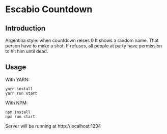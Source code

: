 # Escabio Countdown

## Introduction

Argentina style: when countdown reises 0 It shows a random name. That person have to make a shot. If refuses, all people at party have permission to hit him until dead.

## Usage


With YARN:

```
yarn install
yarn run start
```

With NPM:

```
npm install
npm run start
```

Server will be running at http://localhost:1234